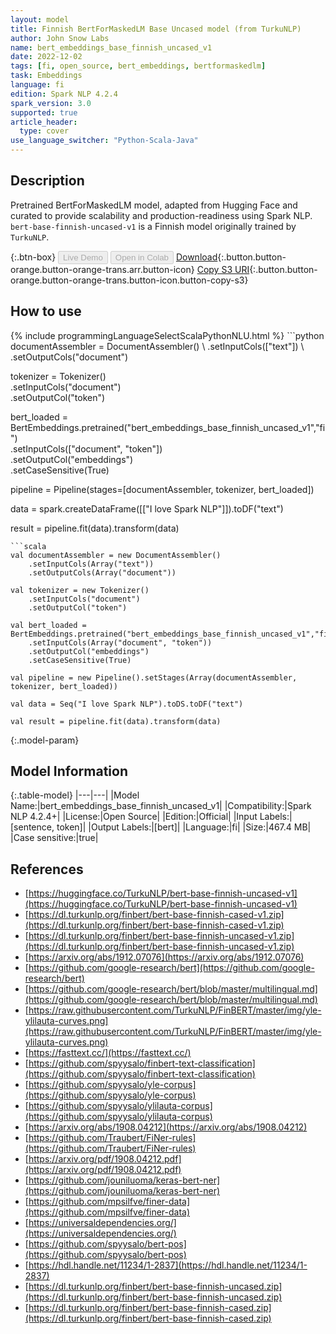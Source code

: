 ```yaml
---
layout: model
title: Finnish BertForMaskedLM Base Uncased model (from TurkuNLP)
author: John Snow Labs
name: bert_embeddings_base_finnish_uncased_v1
date: 2022-12-02
tags: [fi, open_source, bert_embeddings, bertformaskedlm]
task: Embeddings
language: fi
edition: Spark NLP 4.2.4
spark_version: 3.0
supported: true
article_header:
  type: cover
use_language_switcher: "Python-Scala-Java"
---
```


## Description

Pretrained BertForMaskedLM model, adapted from Hugging Face and curated to provide scalability and production-readiness using Spark NLP. `bert-base-finnish-uncased-v1` is a Finnish model originally trained by `TurkuNLP`.

{:.btn-box}
<button class="button button-orange" disabled>Live Demo</button>
<button class="button button-orange" disabled>Open in Colab</button>
[Download](https://s3.amazonaws.com/auxdata.johnsnowlabs.com/public/models/bert_embeddings_base_finnish_uncased_v1_fi_4.2.4_3.0_1670017573662.zip){:.button.button-orange.button-orange-trans.arr.button-icon}
[Copy S3 URI](s3://auxdata.johnsnowlabs.com/public/models/bert_embeddings_base_finnish_uncased_v1_fi_4.2.4_3.0_1670017573662.zip){:.button.button-orange.button-orange-trans.button-icon.button-copy-s3}

## How to use



<div class="tabs-box" markdown="1">
{% include programmingLanguageSelectScalaPythonNLU.html %}
```python
documentAssembler = DocumentAssembler() \
    .setInputCols(["text"]) \
    .setOutputCols("document")

tokenizer = Tokenizer() \
    .setInputCols("document") \
    .setOutputCol("token")

bert_loaded = BertEmbeddings.pretrained("bert_embeddings_base_finnish_uncased_v1","fi") \
    .setInputCols(["document", "token"]) \
    .setOutputCol("embeddings") \
    .setCaseSensitive(True)
    
pipeline = Pipeline(stages=[documentAssembler, tokenizer, bert_loaded])

data = spark.createDataFrame([["I love Spark NLP"]]).toDF("text")

result = pipeline.fit(data).transform(data)
```
```scala
val documentAssembler = new DocumentAssembler() 
    .setInputCols(Array("text")) 
    .setOutputCols(Array("document"))
      
val tokenizer = new Tokenizer()
    .setInputCols("document")
    .setOutputCol("token")
 
val bert_loaded = BertEmbeddings.pretrained("bert_embeddings_base_finnish_uncased_v1","fi") 
    .setInputCols(Array("document", "token"))
    .setOutputCol("embeddings")
    .setCaseSensitive(True)    
   
val pipeline = new Pipeline().setStages(Array(documentAssembler, tokenizer, bert_loaded))

val data = Seq("I love Spark NLP").toDS.toDF("text")

val result = pipeline.fit(data).transform(data)
```
</div>

{:.model-param}
## Model Information

{:.table-model}
|---|---|
|Model Name:|bert_embeddings_base_finnish_uncased_v1|
|Compatibility:|Spark NLP 4.2.4+|
|License:|Open Source|
|Edition:|Official|
|Input Labels:|[sentence, token]|
|Output Labels:|[bert]|
|Language:|fi|
|Size:|467.4 MB|
|Case sensitive:|true|

## References

- [https://huggingface.co/TurkuNLP/bert-base-finnish-uncased-v1](https://huggingface.co/TurkuNLP/bert-base-finnish-uncased-v1)
- [https://dl.turkunlp.org/finbert/bert-base-finnish-cased-v1.zip](https://dl.turkunlp.org/finbert/bert-base-finnish-cased-v1.zip)
- [https://dl.turkunlp.org/finbert/bert-base-finnish-uncased-v1.zip](https://dl.turkunlp.org/finbert/bert-base-finnish-uncased-v1.zip)
- [https://arxiv.org/abs/1912.07076](https://arxiv.org/abs/1912.07076)
- [https://github.com/google-research/bert](https://github.com/google-research/bert)
- [https://github.com/google-research/bert/blob/master/multilingual.md](https://github.com/google-research/bert/blob/master/multilingual.md)
- [https://raw.githubusercontent.com/TurkuNLP/FinBERT/master/img/yle-ylilauta-curves.png](https://raw.githubusercontent.com/TurkuNLP/FinBERT/master/img/yle-ylilauta-curves.png)
- [https://fasttext.cc/](https://fasttext.cc/)
- [https://github.com/spyysalo/finbert-text-classification](https://github.com/spyysalo/finbert-text-classification)
- [https://github.com/spyysalo/yle-corpus](https://github.com/spyysalo/yle-corpus)
- [https://github.com/spyysalo/ylilauta-corpus](https://github.com/spyysalo/ylilauta-corpus)
- [https://arxiv.org/abs/1908.04212](https://arxiv.org/abs/1908.04212)
- [https://github.com/Traubert/FiNer-rules](https://github.com/Traubert/FiNer-rules)
- [https://arxiv.org/pdf/1908.04212.pdf](https://arxiv.org/pdf/1908.04212.pdf)
- [https://github.com/jouniluoma/keras-bert-ner](https://github.com/jouniluoma/keras-bert-ner)
- [https://github.com/mpsilfve/finer-data](https://github.com/mpsilfve/finer-data)
- [https://universaldependencies.org/](https://universaldependencies.org/)
- [https://github.com/spyysalo/bert-pos](https://github.com/spyysalo/bert-pos)
- [https://hdl.handle.net/11234/1-2837](https://hdl.handle.net/11234/1-2837)
- [https://dl.turkunlp.org/finbert/bert-base-finnish-uncased.zip](https://dl.turkunlp.org/finbert/bert-base-finnish-uncased.zip)
- [https://dl.turkunlp.org/finbert/bert-base-finnish-cased.zip](https://dl.turkunlp.org/finbert/bert-base-finnish-cased.zip)